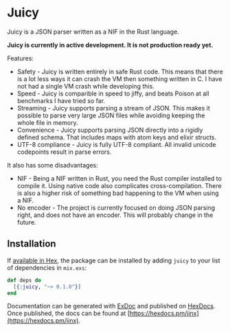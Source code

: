 # Juicy

Juicy is a JSON parser written as a NIF in the Rust language.

**Juicy is currently in active development. It is not production ready yet.**

Features:

* Safety - Juicy is written entirely in safe Rust code. This means that there is a lot less ways it can crash the VM then something written in C. I have not had a single VM crash while developing this.
* Speed - Juicy is comparible in speed to jiffy, and beats Poison at all benchmarks I have tried so far.
* Streaming - Juicy supports parsing a stream of JSON. This makes it possible to parse very large JSON files while avoiding keeping the whole file in memory.
* Convenience - Juicy supports parsing JSON directly into a rigidly defined schema. That includes maps with atom keys and elixir structs.
* UTF-8 compliance - Juicy is fully UTF-8 compliant. All invalid unicode codepoints result in parse errors.

It also has some disadvantages:

* NIF - Being a NIF written in Rust, you need the Rust compiler installed to compile it. Using native code also complicates cross-compilation. There is also a higher risk of something bad happening to the VM when using a NIF.
* No encoder - The project is currently focused on doing JSON parsing right, and does not have an encoder. This will probably change in the future.

## Installation

If [available in Hex](https://hex.pm/docs/publish), the package can be installed
by adding `juicy` to your list of dependencies in `mix.exs`:

```elixir
def deps do
  [{:juicy, "~> 0.1.0"}]
end
```

Documentation can be generated with [ExDoc](https://github.com/elixir-lang/ex_doc)
and published on [HexDocs](https://hexdocs.pm). Once published, the docs can
be found at [https://hexdocs.pm/jinx](https://hexdocs.pm/jinx).

